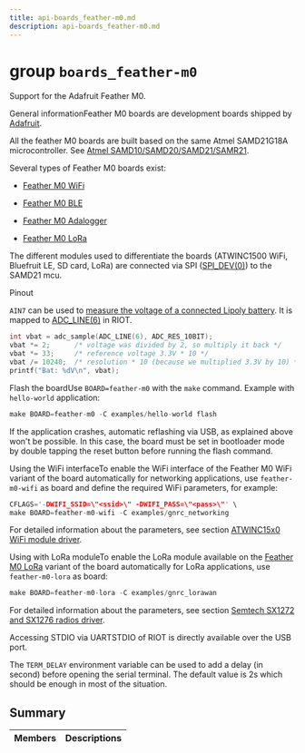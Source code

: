 ```yaml
---
title: api-boards_feather-m0.md
description: api-boards_feather-m0.md
---
```

# group `boards_feather-m0` 

Support for the Adafruit Feather M0.

General informationFeather M0 boards are development boards shipped by [Adafruit](https://learn.adafruit.com/adafruit-feather-m0-basic-proto/).

All the feather M0 boards are built based on the same Atmel SAMD21G18A microcontroller. See [Atmel SAMD10/SAMD20/SAMD21/SAMR21](./doc/starlight-docs/src/content/docs/apidoc/api-undefined.md#group__cpu__samd21).

Several types of Feather M0 boards exist:

* [Feather M0 WiFi](https://learn.adafruit.com/adafruit-feather-m0-wifi-atwinc1500/)

* [Feather M0 BLE](https://learn.adafruit.com/adafruit-feather-m0-bluefruit-le/overview)

* [Feather M0 Adalogger](https://learn.adafruit.com/adafruit-feather-m0-adalogger/)

* [Feather M0 LoRa](https://learn.adafruit.com/adafruit-feather-m0-radio-with-lora-radio-module)

The different modules used to differentiate the boards (ATWINC1500 WiFi, Bluefruit LE, SD card, LoRa) are connected via SPI ([SPI_DEV(0)](./doc/starlight-docs/src/content/docs/apidoc/api-undefined.md#group__drivers__periph__spi_1gafb9420809bc7722e41488a090b53eaf9)) to the SAMD21 mcu.

Pinout

`AIN7` can be used to [measure the voltage of a connected Lipoly battery](https://learn.adafruit.com/adafruit-feather-m0-basic-proto/power-management#measuring-battery-4-9). It is mapped to [ADC_LINE(6)](./doc/starlight-docs/src/content/docs/apidoc/api-undefined.md#group__drivers__periph__adc_1gaf0487d2e8711bf1c9e7daa6e61e05888) in RIOT.

```cpp
int vbat = adc_sample(ADC_LINE(6), ADC_RES_10BIT);
vbat *= 2;      /* voltage was divided by 2, so multiply it back */
vbat *= 33;     /* reference voltage 3.3V * 10 */
vbat /= 10240;  /* resolution * 10 (because we multiplied 3.3V by 10) */
printf("Bat: %dV\n", vbat);
```

Flash the boardUse `BOARD=feather-m0` with the `make` command.
 Example with `hello-world` application: 
```cpp
make BOARD=feather-m0 -C examples/hello-world flash
```

If the application crashes, automatic reflashing via USB, as explained above won't be possible. In this case, the board must be set in bootloader mode by double tapping the reset button before running the flash command.

Using the WiFi interfaceTo enable the WiFi interface of the Feather M0 WiFi variant of the board automatically for networking applications, use `feather-m0-wifi` as board and define the required WiFi parameters, for example: 
```cpp
CFLAGS='-DWIFI_SSID=\"<ssid>\" -DWIFI_PASS=\"<pass>\"' \
make BOARD=feather-m0-wifi -C examples/gnrc_networking
```

For detailed information about the parameters, see section [ATWINC15x0 WiFi module driver](./doc/starlight-docs/src/content/docs/apidoc/api-undefined.md#group__drivers__atwinc15x0).

Using with LoRa moduleTo enable the LoRa module available on the [Feather M0 LoRa](https://learn.adafruit.com/adafruit-feather-m0-radio-with-lora-radio-module) variant of the board automatically for LoRa applications, use `feather-m0-lora` as board:

```cpp
make BOARD=feather-m0-lora -C examples/gnrc_lorawan
```

For detailed information about the parameters, see section [Semtech SX1272 and SX1276 radios driver](./doc/starlight-docs/src/content/docs/apidoc/api-undefined.md#group__drivers__sx127x).

Accessing STDIO via UARTSTDIO of RIOT is directly available over the USB port.

The `TERM_DELAY` environment variable can be used to add a delay (in second) before opening the serial terminal. The default value is 2s which should be enough in most of the situation.

## Summary

 Members                        | Descriptions                                
--------------------------------|---------------------------------------------

